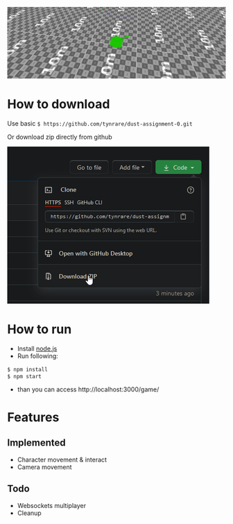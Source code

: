![game-pic](/dev/docs/game-screenshot-0.png)


# How to download

Use basic `$ https://github.com/tynrare/dust-assignment-0.git`

Or download zip directly from github

![download-via-zip-image](/dev/docs/readme-docs-download.png)

# How to run

* Install [node.js](https://nodejs.org/en/)
* Run following:
```
$ npm install
$ npm start
```
* than you can access http://localhost:3000/game/

# Features

## Implemented

* Character movement & interact
* Camera movement

## Todo

* Websockets multiplayer
* Cleanup